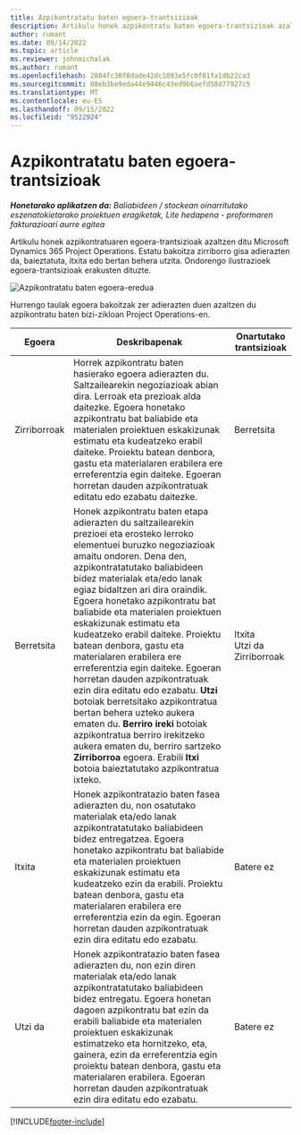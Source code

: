 ```yaml
---
title: Azpikontratatu baten egoera-trantsizioak
description: Artikulu honek azpikontratu baten egoera-trantsizioak azaltzen ditu Microsoft Dynamics 365 Project Operations azpikontratua sortu, gauzatu eta ixten den heinean.
author: rumant
ms.date: 09/14/2022
ms.topic: article
ms.reviewer: johnmichalak
ms.author: rumant
ms.openlocfilehash: 2804fc30f8dade42dc1093e5fc0f01fa1db22ca3
ms.sourcegitcommit: 08eb3be9eda44e9446c43ed9b6aefd58d77927c5
ms.translationtype: MT
ms.contentlocale: eu-ES
ms.lasthandoff: 09/15/2022
ms.locfileid: "9522924"
---
```

# <a name="state-transitions-on-a-subcontract"></a>Azpikontratatu baten egoera-trantsizioak 

_**Honetarako aplikatzen da:** Baliabideen / stockean oinarritutako eszenatokietarako proiektuen eragiketak, Lite hedapena - proformaren fakturazioari aurre egitea_

Artikulu honek azpikontratuaren egoera-trantsizioak azaltzen ditu Microsoft Dynamics 365 Project Operations. Estatu bakoitza zirriborro gisa adierazten da, baieztatuta, itxita edo bertan behera utzita. Ondorengo ilustrazioek egoera-trantsizioak erakusten dituzte.

![Azpikontratatu baten egoera-eredua](../media/SubconStates.png)  

Hurrengo taulak egoera bakoitzak zer adierazten duen azaltzen du azpikontratu baten bizi-zikloan Project Operations-en.

| Egoera | Deskribapenak | Onartutako trantsizioak |
| --- | --- | --- |
| Zirriborroak | Horrek azpikontratu baten hasierako egoera adierazten du. Saltzailearekin negoziazioak abian dira. Lerroak eta prezioak alda daitezke. Egoera honetako azpikontratu bat baliabide eta materialen proiektuen eskakizunak estimatu eta kudeatzeko erabil daiteke. Proiektu batean denbora, gastu eta materialaren erabilera ere erreferentzia egin daiteke. Egoeran horretan dauden azpikontratuak editatu edo ezabatu daitezke. | Berretsita |
| Berretsita | Honek azpikontratu baten etapa adierazten du saltzailearekin prezioei eta erosteko lerroko elementuei buruzko negoziazioak amaitu ondoren. Dena den, azpikontratatutako baliabideen bidez materialak eta/edo lanak egiaz bidaltzen ari dira oraindik. Egoera honetako azpikontratu bat baliabide eta materialen proiektuen eskakizunak estimatu eta kudeatzeko erabil daiteke. Proiektu batean denbora, gastu eta materialaren erabilera ere erreferentzia egin daiteke. Egoeran horretan dauden azpikontratuak ezin dira editatu edo ezabatu. **Utzi** botoiak berretsitako azpikontratua bertan behera uzteko aukera ematen du. **Berriro ireki** botoiak azpikontratua berriro irekitzeko aukera ematen du, berriro sartzeko **Zirriborroa** egoera. Erabili **Itxi** botoia baieztatutako azpikontratua ixteko. | Itxita <br> Utzi da <br> Zirriborroak |
| Itxita | Honek azpikontratazio baten fasea adierazten du, non osatutako materialak eta/edo lanak azpikontratatutako baliabideen bidez entregatzea. Egoera honetako azpikontratu bat baliabide eta materialen proiektuen eskakizunak estimatu eta kudeatzeko ezin da erabili. Proiektu batean denbora, gastu eta materialaren erabilera ere erreferentzia ezin da egin. Egoeran horretan dauden azpikontratuak ezin dira editatu edo ezabatu. | Batere ez |
| Utzi da | Honek azpikontratazio baten fasea adierazten du, non ezin diren materialak eta/edo lanak azpikontratatutako baliabideen bidez entregatu. Egoera honetan dagoen azpikontratu bat ezin da erabili baliabide eta materialen proiektuen eskakizunak estimatzeko eta hornitzeko, eta, gainera, ezin da erreferentzia egin proiektu batean denbora, gastu eta materialaren erabilera. Egoeran horretan dauden azpikontratuak ezin dira editatu edo ezabatu. | Batere ez |


[!INCLUDE[footer-include](../../includes/footer-banner.md)]
